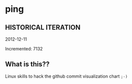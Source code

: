 # ping

## HISTORICAL ITERATION
2012-12-11

Incremented: 7132

## What is this?? 
Linux skills to hack the github commit visualization chart `;-)`
